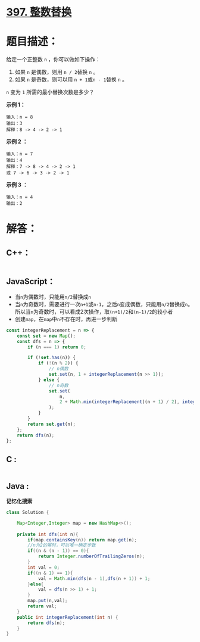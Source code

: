 # [397. 整数替换](https://leetcode-cn.com/problems/integer-replacement/)

# 题目描述：

给定一个正整数 `n` ，你可以做如下操作：

1. 如果 `n` 是偶数，则用 `n / 2`替换 `n` 。
2. 如果 `n` 是奇数，则可以用 `n + 1`或`n - 1`替换 `n` 。

`n` 变为 `1` 所需的最小替换次数是多少？



**示例 1：**

```
输入：n = 8
输出：3
解释：8 -> 4 -> 2 -> 1
```

**示例 2 ：**

```
输入：n = 7
输出：4
解释：7 -> 8 -> 4 -> 2 -> 1
或 7 -> 6 -> 3 -> 2 -> 1
```

**示例 3 ：**

```
输入：n = 4
输出：2
```




# 解答：

## C++：

```cpp

```

## JavaScript：

- 当`n`为偶数时，只能用`n/2`替换成`n`
- 当`n`为奇数时，需要进行一次`n+1`或`n-1`，之后`n`变成偶数，只能用`n/2`替换成`n`。所以当`n`为奇数时，可以看成2次操作，取`(n+1)/2`和`(n-1)/2`的较小者
- 创建`map`，在`map`中`n`不存在时，再进一步判断

```javascript
const integerReplacement = n => {
    const set = new Map();
    const dfs = n => {
        if (n === 1) return 0;

        if (!set.has(n)) {
            if (!(n % 2)) {
                // n偶数
                set.set(n, 1 + integerReplacement(n >> 1));
            } else {
                // n奇数
                set.set(
                    n,
                    2 + Math.min(integerReplacement((n + 1) / 2), integerReplacement((n - 1) / 2))
                );
            }
        }
        return set.get(n);
    };
    return dfs(n);
};
```
## C :
```c

```
## Java :
**记忆化搜索**
```java
class Solution {

    Map<Integer,Integer> map = new HashMap<>();
    
    private int dfs(int n){
        if(map.containsKey(n)) return map.get(n);
        //n为2的幂时，可以唯一确定步数
        if((n & (n - 1)) == 0){
            return Integer.numberOfTrailingZeros(n);
        }
        int val = 0;
        if((n & 1) == 1){
            val = Math.min(dfs(n - 1),dfs(n + 1)) + 1;
        }else{
            val = dfs(n >> 1) + 1;
        }
        map.put(n,val);
        return val;
    }
    public int integerReplacement(int n) {
        return dfs(n);
    }
}
```

